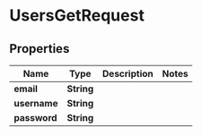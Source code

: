

# UsersGetRequest


## Properties

| Name | Type | Description | Notes |
|------------ | ------------- | ------------- | -------------|
|**email** | **String** |  |  |
|**username** | **String** |  |  |
|**password** | **String** |  |  |




